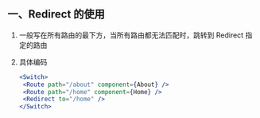 ## 一、Redirect 的使用

1. 一般写在所有路由的最下方，当所有路由都无法匹配时，跳转到 Redirect 指定的路由

2. 具体编码<br>

   ```jsx
   <Switch>
   	<Route path="/about" component={About} />
   	<Route path="/home" component={Home} />
   	<Redirect to="/home" />
   </Switch>
   ```
